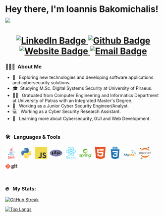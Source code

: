  <h1>
  Hey there, I'm Ioannis Bakomichalis!
  <img src="https://media.giphy.com/media/hvRJCLFzcasrR4ia7z/giphy.gif" width="30px"/>
  <br>
  <br>
    <div id="badges" align="center">
  <a href="https://www.linkedin.com/in/IoannisBakomichalis" target="_blank">
    <img src="https://img.shields.io/badge/LinkedIn-blue?style=for-the-badge&logo=linkedin&logoColor=white" alt="LinkedIn Badge"/>
  </a>
  <a href="https://github.com/Mpak1996" target="_blank">
    <img src="https://img.shields.io/badge/Github-black?logo=github&logoColor=white&style=for-the-badge" alt="Github Badge"/>
  </a>
   <a href="https://mpak1996.github.io/myPortfolioWebsite/" target="_blank">
    <img src="https://img.shields.io/badge/website-yellow?logo=Website&logoColor=white&style=for-the-badge" alt="Website Badge"/>
  </a>
  <a href="mailto:giannismpak@outlook.com">
    <img src="https://img.shields.io/badge/email-red?logo=GMail&logoColor=white&style=for-the-badge" alt="Email Badge"/>
  </a>
</div>
</h1>
  

<h3> 👨🏻‍💻 &nbsp;About Me </h3>

- 🔎    &nbsp; Exploring new technologies and developing software applications and cybersecurity solutions.
- 🎓     &nbsp;Studying M.Sc. Digital Systems Security at University of Piraeus.
- 👨‍🎓   &nbsp; Gratuated from Computer Engineering and Informatics Department at University of Patras with an Integrated Master's Degree.
- 💼     &nbsp; Working as a Junior Cyber Security Engineer/Analyst.
- 💻     &nbsp; Working as a Cyber Security Research Assistant.
- 🌱     &nbsp; Learning more about Cybersecurity, GUI and Web Development.

<h1></h1>


<h3> 🛠 &nbsp; Languages & Tools </h3>

<div>
  <img src="https://github.com/devicons/devicon/blob/master/icons/java/java-original-wordmark.svg" title="Java" alt="Java" width="40" height="40"/>&nbsp;
  <img src="https://github.com/devicons/devicon/blob/master/icons/python/python-original.svg" title="Python" alt="Python" width="40" height="40"/>&nbsp;
  <img src="https://github.com/devicons/devicon/blob/master/icons/javascript/javascript-original.svg" title="JavaScript" alt="JavaScript" width="40" height="40"/>&nbsp;
  <img src="https://github.com/devicons/devicon/blob/master/icons/php/php-original.svg" title="Php" alt="Php" width="40" height="40"/>&nbsp;
  <img src="https://github.com/devicons/devicon/blob/master/icons/react/react-original-wordmark.svg" title="React" alt="React" width="40" height="40"/>&nbsp;
  <img src="https://github.com/devicons/devicon/blob/master/icons/spring/spring-original-wordmark.svg" title="Spring" alt="Spring" width="40" height="40"/>&nbsp;
  <img src="https://github.com/devicons/devicon/blob/master/icons/html5/html5-original.svg" title="HTML5" alt="HTML" width="40" height="40"/>&nbsp;
  <img src="https://github.com/devicons/devicon/blob/master/icons/css3/css3-plain-wordmark.svg"  title="CSS3" alt="CSS" width="40" height="40"/>&nbsp;
  <img src="https://github.com/devicons/devicon/blob/master/icons/mysql/mysql-original-wordmark.svg" title="MySQL"  alt="MySQL" width="40" height="40"/>&nbsp;
  <img src="https://github.com/devicons/devicon/blob/master/icons/jupyter/jupyter-original-wordmark.svg" title="Jupyter" alt="Jupyter" width="40" height="40"/>&nbsp;
  <img src="https://github.com/devicons/devicon/blob/master/icons/git/git-original-wordmark.svg" title="Git" **alt="Git" width="40" height="40"/>
</div>

<h1></h1>

<h3> 🔥 &nbsp; My Stats: </h3>


[![GitHub Streak](https://streak-stats.demolab.com?user=Mpak1996&theme=python-dark)](https://git.io/streak-stats)

[![Top Langs](https://github-readme-stats.vercel.app/api/top-langs/?username=Mpak1996&layout=compact&theme=vision-friendly-dark)](https://github.com/anuraghazra/github-readme-stats)

